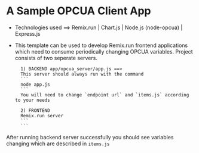# A Sample OPCUA Client App

- Technologies used ==> Remix.run | Chart.js | Node.js (node-opcua) | Express.js

- This template can be used to develop Remix.run frontend applications which need to consume periodically changing OPCUA variables. Project consists of two seperate servers.

        1) BACKEND app/opcua_server/app.js ==> 
        This server should always run with the command
        ```
        node app.js
        ```
        You will need to change `endpoint url` and `items.js` according to your needs

        2) FRONTEND
        Remix.run server
        ```
        ```  
After running backend server successfully you should see variables changing which are described in `items.js` 

